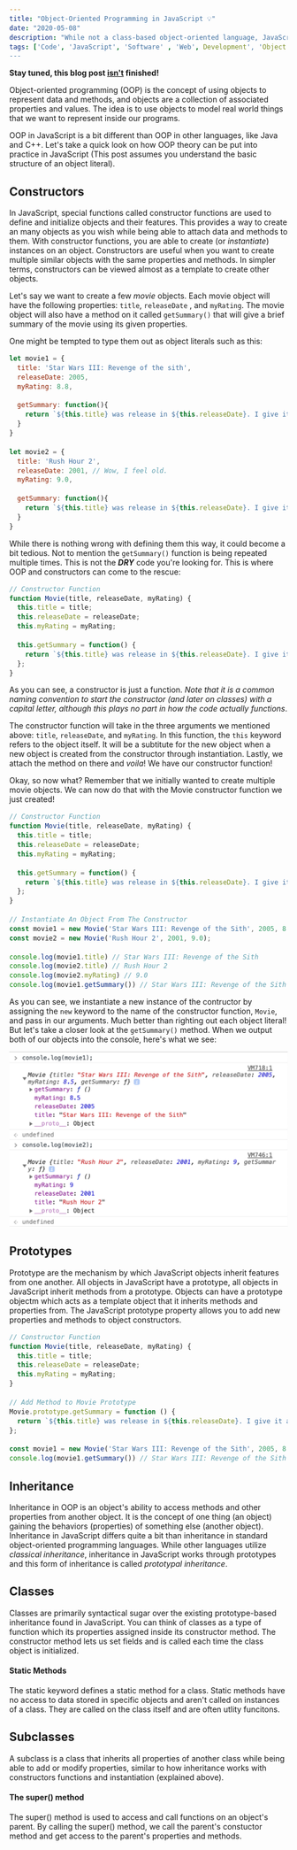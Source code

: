 ```yaml
---
title: "Object-Oriented Programming in JavaScript 💡"
date: "2020-05-08"
description: "While not a class-based object-oriented language, JavaScript has ways of using OOP. Let's take a quick look!"
tags: ['Code', 'JavaScript', 'Software' , 'Web', Development', 'Object', 'Oriented', 'Programming']
---
```


**Stay tuned, this blog post <u>isn't</u> finished!**

Object-oriented programming (OOP) is the concept of using objects to represent data and methods, and objects are a collection of associated properties and values. The idea is to use objects to model real world things that we want to represent inside our programs.

OOP in JavaScript is a bit different than OOP in other languages, like Java and C++. Let's take a quick look on how OOP theory can be put into practice in JavaScript (This post assumes you understand the basic structure of an object literal).

## Constructors

In JavaScript, special functions called constructor functions are used to define and initialize objects and their features. This provides a way to create an many objects as you wish while being able to attach data and methods to them. With constructor functions, you are able to create (or *instantiate*) instances on an object. Constructors are useful when you want to create multiple similar objects with the same properties and methods. In simpler terms, constructors can be viewed almost as a template to create other objects.

Let's say we want to create a few *movie* objects. Each movie object will have the following properties: `title`, `releaseDate` , and `myRating`. The movie object will also have a method on it called `getSummary()` that will give a brief summary of the movie using its given properties.

One might be tempted to type them out as object literals such as this:

```javascript
let movie1 = {
  title: 'Star Wars III: Revenge of the sith',
  releaseDate: 2005,
  myRating: 8.8,

  getSummary: function(){
    return `${this.title} was release in ${this.releaseDate}. I give it a  ${this.myRating}/10.`;
  }
}

let movie2 = {
  title: 'Rush Hour 2',
  releaseDate: 2001, // Wow, I feel old.
  myRating: 9.0,

  getSummary: function(){
    return `${this.title} was release in ${this.releaseDate}. I give it a  ${this.myRating}/10.`;
  }
}
```

While there is nothing wrong with defining them this way, it could become a bit tedious. Not to mention the `getSummary()` function is being repeated multiple times. This is not the ***DRY*** code you're looking for. This is where OOP and constructors can come to the rescue:

```javascript
// Constructor Function
function Movie(title, releaseDate, myRating) {
  this.title = title;
  this.releaseDate = releaseDate;
  this.myRating = myRating;

  this.getSummary = function() {
    return `${this.title} was release in ${this.releaseDate}. I give it a  ${this.myRating}/10.`;
  };
}
```

As you can see, a constructor is just a function. *Note that it is a common naming convention to start the constructor (and later on classes) with a capital letter, although this plays no part in how the code actually functions*.

The constructor function will take in the three arguments we mentioned above: `title`, `releaseDate`, and `myRating`. In this function, the `this` keyword refers to the object itself. It will be a subtitute for the new object when a new object is created from the constructor through instantiation. Lastly, we attach the method on there and *voila*! We have our constructor function!

Okay, so now what? Remember that we initially wanted to create multiple movie objects. We can now do that with the Movie constructor function we just created!

```javascript
// Constructor Function
function Movie(title, releaseDate, myRating) {
  this.title = title;
  this.releaseDate = releaseDate;
  this.myRating = myRating;

  this.getSummary = function() {
    return `${this.title} was release in ${this.releaseDate}. I give it a  ${this.myRating}/10.`;
  };
}

// Instantiate An Object From The Constructor
const movie1 = new Movie('Star Wars III: Revenge of the Sith', 2005, 8.5);
const movie2 = new Movie('Rush Hour 2', 2001, 9.0);

console.log(movie1.title) // Star Wars III: Revenge of the Sith
console.log(movie2.title) // Rush Hour 2
console.log(movie2.myRating) // 9.0
console.log(movie1.getSummary()) // Star Wars III: Revenge of the Sith was release in 2005. I give it a  8.5/10.
```

As you can see, we instantiate a new instance of the contructor by assigning the `new` keyword to the name of the constructor function, `Movie`, and pass in our arguments. Much better than righting out each object literal! But let's take a closer look at the `getSummary()` method. When we output both of our objects into the console, here's what we see:

![Get Summary Method](./get-summary-method.png)


## Prototypes

Prototype are the mechanism by which JavaScript objects inherit features from one another. All objects in JavaScript have a prototype, all objects in JavaScript inherit methods from a prototype. Objects can have a prototype objectm which acts as a template object that it inherits methods and properties from. The JavaScript prototype property allows you to add new properties and methods to object constructors.

```javascript
// Constructor Function
function Movie(title, releaseDate, myRating) {
  this.title = title;
  this.releaseDate = releaseDate;
  this.myRating = myRating;
}

// Add Method to Movie Prototype
Movie.prototype.getSummary = function () {
  return `${this.title} was release in ${this.releaseDate}. I give it a  ${this.myRating}/10.`;
};

const movie1 = new Movie('Star Wars III: Revenge of the Sith', 2005, 8.5);
console.log(movie1.getSummary()) // Star Wars III: Revenge of the Sith was release in 2005. I give it a  8.5/10.
```

## Inheritance

Inheritance in OOP is an object's ability to access methods and other properties from another object. It is the concept of one thing (an object) gaining the behaviors (properties) of something else (another object). Inheritance in JavaScript differs quite a bit than inheritance in standard object-oriented programming languages. While other languages utilize *classical inheritance*, inheritance in JavaScript works through prototypes and this form of inheritance is called *prototypal inheritance*.

## Classes

Classes are primarily syntactical sugar over the existing prototype-based inheritance found in JavaScript. You can think of classes as a type of function which its properties assigned inside its constructor method. The constructor method lets us set fields and is called each time the class object is initialized.

#### Static Methods

The static keyword defines a static method for a class. Static methods have no access to data stored in specific objects and aren't called on instances of a class. They are called on the class itself and are often utlity funcitons.

## Subclasses

A subclass is a class that inherits all properties of another class while being able to add or modify properties, similar to how inheritance works with constructors functions and instantiation (explained above).

#### The super() method

The super() method is used to access and call functions on an object's parent. By calling the super() method, we call the parent's constuctor method and get access to the parent's properties and methods.
